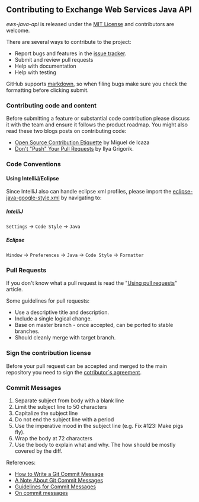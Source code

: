 ## Contributing to Exchange Web Services Java API
*ews-java-api* is released under the [MIT License](license.txt) and contributors are welcome.

There are several ways to contribute to the project:

* Report bugs and features in the [issue tracker](https://github.com/officedev/ews-java-api/issues).
* Submit and review pull requests
* Help with documentation
* Help with testing

GitHub supports [markdown](http://github.github.com/github-flavored-markdown/), so when filing bugs make sure you check the formatting before clicking submit.

### Contributing code and content
Before submitting a feature or substantial code contribution please discuss it with the team and ensure it follows the product roadmap.  You might also read these two blogs posts on contributing code:

* [Open Source Contribution Etiquette](http://tirania.org/blog/archive/2010/Dec-31.html) by Miguel de Icaza
* [Don't "Push" Your Pull Requests](http://www.igvita.com/2011/12/19/dont-push-your-pull-requests/) by Ilya Grigorik.

### Code Conventions
#### Using IntelliJ/Eclipse
Since IntelliJ also can handle eclipse xml profiles, please import the [eclipse-java-google-style.xml](docs/eclipse-java-google-style.xml) by navigating to:
##### IntelliJ
```Settings``` -> ```Code Style``` -> ```Java``` 
##### Eclipse
```Window``` -> ```Preferences``` -> ```Java``` -> ```Code Style``` -> ```Formatter``` 

### Pull Requests
If you don't know what a pull request is read the "[Using pull requests](https://help.github.com/articles/using-pull-requests)" article.

Some guidelines for pull requests:

* Use a descriptive title and description.
* Include a single logical change.
* Base on master branch - once accepted, can be ported to stable branches.
* Should cleanly merge with target branch.

### Sign the contribution license
Before your pull request can be accepted and merged to the main repository you need to sign the [cotributor´s agreement](https://cla.azure.com).

### Commit Messages
1. Separate subject from body with a blank line
2. Limit the subject line to 50 characters
3. Capitalize the subject line
4. Do not end the subject line with a period
5. Use the imperative mood in the subject line (e.g. Fix #123: Make pigs fly).
6. Wrap the body at 72 characters
7. Use the body to explain what and why.  The how should be mostly covered by the diff.

References:

* [How to Write a Git Commit Message](http://chris.beams.io/posts/git-commit/)
* [A Note About Git Commit Messages](http://tbaggery.com/2008/04/19/a-note-about-git-commit-messages.html)
* [Guidelines for Commit Messages](https://wiki.gnome.org/Git/CommitMessages)
* [On commit messages](http://who-t.blogspot.de/2009/12/on-commit-messages.html)
